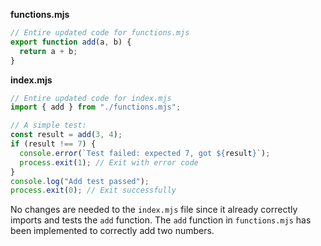 **functions.mjs**

```js
// Entire updated code for functions.mjs
export function add(a, b) {
  return a + b;
}
```

**index.mjs**

```js
// Entire updated code for index.mjs
import { add } from "./functions.mjs";

// A simple test:
const result = add(3, 4);
if (result !== 7) {
  console.error(`Test failed: expected 7, got ${result}`);
  process.exit(1); // Exit with error code
}
console.log("Add test passed");
process.exit(0); // Exit successfully
```

No changes are needed to the `index.mjs` file since it already correctly imports and tests the `add` function. The `add` function in `functions.mjs` has been implemented to correctly add two numbers.